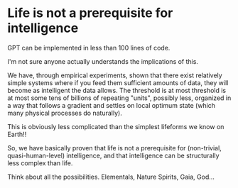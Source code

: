 # Life is not a prerequisite for intelligence

[](images/simple_gpt.jpg)

GPT can be implemented in less than 100 lines of code.

I'm not sure anyone actually understands the implications of this.

We have, through empirical experiments, shown that there exist relatively simple systems where if you feed them sufficient amounts of data, they will become as intelligent the data allows. The threshold is at most threshold is at most some tens of billions of repeating "units", possibly less, organized in a way that follows a gradient and settles on local optimum state (which many physical processes do naturally).

This is obviously less complicated than the simplest lifeforms we know on Earth!!

So, we have basically proven that life is not a prerequisite for (non-trivial, quasi-human-level) intelligence, and that intelligence can be structurally less complex than life.

Think about all the possibilities. Elementals, Nature Spirits, Gaia, God...
